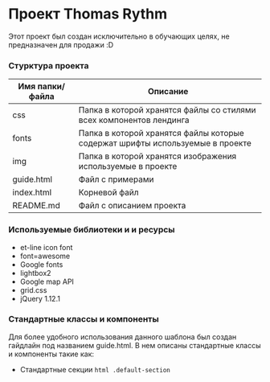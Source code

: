 # Проект Thomas Rythm   

Этот проект был создан исключительно в обучающих целях, не предназначен для продажи :D

### Стурктура проекта

Имя папки/файла | Описание
----------------| ---------------------
css             | Папка в которой хранятся файлы со стилями всех компонентов лендинга
fonts           | Папка в которой хранятся файлы которые содержат шрифты используемые в проекте
img             | Папка в которой хранятся изображения используемые в проекте
guide.html      | Файл с примерами
index.html      | Корневой файл
README.md       | Файл с описанием проекта

### Используемые библиотеки и и ресурсы

* et-line icon font
* font=awesome
* Google fonts
* lightbox2
* Google map API
* grid.css
* jQuery 1.12.1

### Стандартные классы и компоненты

Для более удобного использования данного шаблона был создан гайдлайн под названием guide.html. В нем описаны стандартные классы и компоненты такие как:

* Стандартные секции ```html .default-section
                     ```